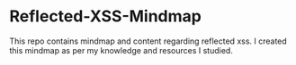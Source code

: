 # Reflected-XSS-Mindmap
This repo contains mindmap and content regarding reflected xss.
I created this mindmap as per my knowledge and resources I studied.

[](./反射型XSS利用方法.png)
